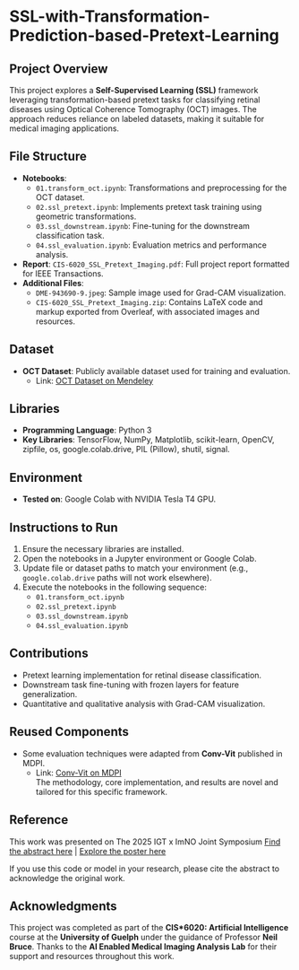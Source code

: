 # SSL-with-Transformation-Prediction-based-Pretext-Learning

## Project Overview
This project explores a **Self-Supervised Learning (SSL)** framework leveraging transformation-based pretext tasks for classifying retinal diseases using Optical Coherence Tomography (OCT) images. The approach reduces reliance on labeled datasets, making it suitable for medical imaging applications.

## File Structure

- **Notebooks**:
  - `01.transform_oct.ipynb`: Transformations and preprocessing for the OCT dataset.
  - `02.ssl_pretext.ipynb`: Implements pretext task training using geometric transformations.
  - `03.ssl_downstream.ipynb`: Fine-tuning for the downstream classification task.
  - `04.ssl_evaluation.ipynb`: Evaluation metrics and performance analysis.
- **Report**: `CIS-6020_SSL_Pretext_Imaging.pdf`: Full project report formatted for IEEE Transactions.
- **Additional Files**:
  - `DME-943690-9.jpeg`: Sample image used for Grad-CAM visualization.
  - `CIS-6020_SSL_Pretext_Imaging.zip`: Contains LaTeX code and markup exported from Overleaf, with associated images and resources.

## Dataset
- **OCT Dataset**: Publicly available dataset used for training and evaluation.  
  - Link: [OCT Dataset on Mendeley](https://data.mendeley.com/datasets/rscbjbr9sj/3)

## Libraries
- **Programming Language**: Python 3
- **Key Libraries**: TensorFlow, NumPy, Matplotlib, scikit-learn, OpenCV, zipfile, os, google.colab.drive, PIL (Pillow), shutil, signal.

## Environment
- **Tested on**: Google Colab with NVIDIA Tesla T4 GPU.

## Instructions to Run
1. Ensure the necessary libraries are installed.
2. Open the notebooks in a Jupyter environment or Google Colab.
3. Update file or dataset paths to match your environment (e.g., `google.colab.drive` paths will not work elsewhere).
4. Execute the notebooks in the following sequence:
   - `01.transform_oct.ipynb`
   - `02.ssl_pretext.ipynb`
   - `03.ssl_downstream.ipynb`
   - `04.ssl_evaluation.ipynb`

## Contributions
- Pretext learning implementation for retinal disease classification.
- Downstream task fine-tuning with frozen layers for feature generalization.
- Quantitative and qualitative analysis with Grad-CAM visualization.

## Reused Components
- Some evaluation techniques were adapted from **Conv-Vit** published in MDPI.  
  - Link: [Conv-Vit on MDPI](https://www.mdpi.com/2313-433X/9/7/140)  
  The methodology, core implementation, and results are novel and tailored for this specific framework.

## Reference
This work was presented on The 2025 IGT x ImNO Joint Symposium [Find the abstract here](https://www.igtximno.ca/wp-content/uploads/ImNO-2025-Proceedings.pdf) | [Explore the poster here](https://www.researchgate.net/publication/391459808_Self-Supervised_Learning_for_Retinal_Disease_Classification_Reducing_Annotation_Dependency_with_Transformation-Based_Pretext_Learning_with_Limited_Labels)

If you use this code or model in your research, please cite the abstract to acknowledge the original work.

## Acknowledgments
This project was completed as part of the **CIS*6020: Artificial Intelligence** course at the **University of Guelph** under the guidance of Professor **Neil Bruce**. Thanks to the **AI Enabled Medical Imaging Analysis Lab** for their support and resources throughout this work.

